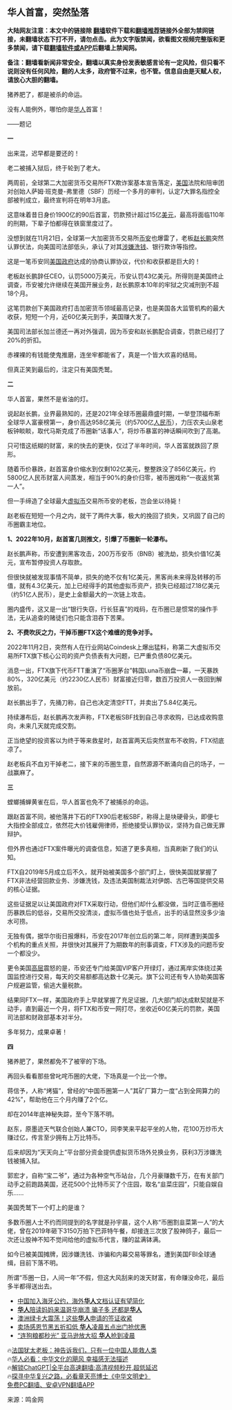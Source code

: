  <!-- 面包屑导航 --> <h2>华人首富，突然坠落</h2> <p class="notice"><b>大陆网友注意：本文中的链接除 <a href="https://github.com/bannedbook/fanqiang" >翻墙</a>软件下载和<a href="https://github.com/killgcd/justmysocks/blob/master/README.md">翻墙推荐</a>链接外全部为禁网链接，未翻墙状态下打不开，请勿点击。此为文字版禁闻，欲看图文视频完整版和更多禁闻，请下载<a href="https://github.com/bannedbook/fanqiang">翻墙软件或APP</a>后翻墙上禁闻网。</p><p>备注：翻墙看新闻非常安全，翻墙以真实身份发表敏感言论有一定风险，但只看不说则没有任何风险，翻的人太多，政府管不过来，也不管。信息自由是天赋人权，请放心大胆的翻墙。</b></p>  <div class="entry"> <p>猪养肥了，都是被杀的命运。</p> <p>没有人能例外，哪怕你是<a href="https://www.bannedbook.org/bnews/tag/%e5%8d%8e%e4%ba%ba/" class="st_tag internal_tag" rel="tag" title="标签 华人 下的日志">华人</a>首富！</p> <p>——题记</p> <p><strong>一</strong></p> <p>出来混，迟早都是要还的！</p> <p>老二被捕入狱后，终于轮到了老大。</p> <p>两周前，全球第二大加密货币交易所FTX欺诈案基本宣告落定，<a href="https://www.bannedbook.org/bnews/tag/%e7%be%8e%e5%9b%bd/" class="st_tag internal_tag" rel="tag" title="标签 美国 下的日志">美国</a>法院和陪审团对创始人萨姆·班克曼-弗里德（SBF）历经一个多月的审判，认定7大罪名指控全部被判成立，最终宣判将在明年3月底。</p> <p>这意味着昔日身价1900亿的90后首富，罚款预计超过15亿<a href="https://www.bannedbook.org/bnews/tag/%e7%be%8e%e5%85%83/" class="st_tag internal_tag" rel="tag" title="标签 美元 下的日志">美元</a>，最高将面临110年的刑期，下辈子怕都得在铁窗里度过了。</p> <p>没想到就在11月21日，全球第一大加密货币交易所<a href="https://www.bannedbook.org/bnews/tag/%e5%b8%81%e5%ae%89/" class="st_tag internal_tag" rel="tag" title="标签 币安 下的日志">币安</a>也爆雷了，老板<a href="https://www.bannedbook.org/bnews/tag/%e8%b5%b5%e9%95%bf%e9%b9%8f/" class="st_tag internal_tag" rel="tag" title="标签 赵长鹏 下的日志">赵长鹏</a>突然认罪伏法，向美国司法部低头，承认了对其<a href="https://www.bannedbook.org/bnews/tag/%E6%B6%89%E5%AB%8C%E6%B4%97%E9%92%B1/" class="st_tag internal_tag" rel="tag" title="标签 涉嫌洗钱 下的日志">涉嫌洗钱</a>、银行欺诈等指控。</p> <p>这是一笔币安同<a href="https://www.bannedbook.org/bnews/tag/%E7%BE%8E%E5%9B%BD%E6%94%BF%E5%BA%9C/" class="st_tag internal_tag" rel="tag" title="标签 美国政府 下的日志">美国政府</a>达成的协商认罪协议，代价和收获都是巨大的！</p> <p>老板赵长鹏辞任CEO，认罚5000万美元，币安认罚43亿美元。所得则是美国终止调查，币安被允许继续在美国开展业务，赵长鹏原本10年的牢狱之灾减刑到不超18个月。</p> <p>这笔罚款创下美国政府打击加密货币领域最高记录，也是美国各大监管机构的最大收获，短短一个月，近60亿美元到手，美国赚大发了。</p> <p>美国司法部长加兰德还一再对外强调，因为币安和赵长鹏配合调查，罚款已经打了20%的折扣。</p> <p>赤裸裸的有钱能使鬼推磨，连坐牢都能省了，真是一个皆大欢喜的结局。</p> <p>但真正笑到最后的，注定只有美国秃鹫。</p> <p><strong>二</strong></p> <p>华人首富，果然不是省油的灯。</p> <p>说起赵长鹏，业界最熟知的，还是2021年全球币圈最鼎盛时期，一举登顶福布斯全球华人富豪榜第一，身价高达958亿美元（约5700亿<a href="https://www.bannedbook.org/bnews/tag/%e4%ba%ba%e6%b0%91%e5%b8%81/" class="st_tag internal_tag" rel="tag" title="标签 人民币 下的日志">人民币</a>），力压农夫山泉老板钟睒睒，取代马斯克成了币圈新“话事人”，将炒币暴富的神话瞬间吹到了高潮。</p> <p>只可惜这纸糊的财富，来的快去的更快，仅过了半年时间，华人首富就跌回了原形。</p> <p>随着币价暴跌，赵首富身价缩水到仅剩102亿美元，整整跌没了856亿美元，约5800亿人民币财富人间蒸发，相当于90%的身价归零，被币圈戏称“一夜返贫第一人”。</p> <p>但一手缔造了全球最大<a href="https://www.bannedbook.org/bnews/tag/%E8%99%9A%E6%8B%9F%E5%B8%81/" class="st_tag internal_tag" rel="tag" title="标签 虚拟币 下的日志">虚拟币</a>交易所币安的老板，岂会坐以待毙！</p> <p>赵老板在短短一个月之内，就干了两件大事，极大的挽回了损失，又巩固了自己的币圈霸主地位。</p> <p><strong>1、2022年10月，赵首富几则推文，引爆了币圈新一轮瀑布。</strong></p> <p>赵长鹏声称，币安遭到黑客攻击，200万币安币（BNB）被洗劫，损失价值1亿美元，宣布暂停投资人存取款。</p> <p>但很快就被发现事情不简单，损失的绝不仅有1亿美元，黑客尚未来得及转移的币值，就有4.3亿美元，加上已经得手的其他虚拟币资产，损失已经超过7.18亿美元（约51亿人民币），是史上金额最大的一次链上攻击。</p> <p>圈内盛传，这又是一出“银行失窃，行长狂喜”的戏码，在币圈已是惯常的操作手法，无从追查的赌徒们也只能含泪吞下苦果。</p> <p><strong>2、不费吹灰之力，干掉币圈FTX这个难缠的竞争对手。</strong></p> <p>2022年11月2日，突然有人在行业网站Coindesk上爆出猛料，称第二大虚拟币交易所FTX旗下核心公司的资产负债表有大问题，已严重负债80亿美元。</p>  <p>消息一出，FTX旗下代币FTT重演了“币圈茅台”韩国Luna币崩盘一幕，一天暴跌80%，320亿美元（约2230亿人民币）财富接近归零，数百万投资人一夜回到解放前。</p> <p>赵长鹏出手了，先捅刀称，自己也决定清空FTT，并卖出了5.84亿美元。</p> <p>持续瀑布后，赵长鹏再次发声称，FTX老板SBF找到自己寻求收购，已达成收购意向，未来几天就完成交割。</p> <p>正当绝望的投资客以为终于等来救星时，赵首富两天后突然宣布不收购，FTX彻底凉了。</p> <p>赵老板兵不血刃干掉老二，接下来的币圈生意，自然源源不断涌向自己的场子，一战赢麻了。</p> <p><strong>三</strong></p> <p>螳螂捕蝉黄雀在后，华人首富也免不了被捕杀的命运。</p> <p>跟赵首富不同，被他落井下石的FTX90后老板SBF，称得上是块硬骨头，即便七大指控全部成立，依然花大价钱雇佣律师，拒绝接受认罪协议，坚持为自己做无罪辩护。</p> <p>但外界也通过FTX案件曝光的调查信息，知道了更多真相，当真刷新了我们的认知。</p> <p>FTX自2019年5月成立后不久，就开始被美国多个部门盯上，很快美国就掌握了FTX非法经营回款业务、涉嫌洗钱，及违法美国制裁法对伊朗、古巴等国提供交易的核心证据。</p> <p>这些证据足以让美国政府对FTX采取行动，但他们却什么都没做，当时正值币圈经历暴跌后的低谷，交易所交投清淡，虚拟币值也处于低点，出手的话显然没多少油水可捞。</p> <p>无独有偶，据华尔街日报爆料，币安在2017年创立后的第二年，同样遭到美国多个机构的重点关照，并很快对其展开了为期数年的刑事调查，FTX涉及的问题币安一个都没少。</p> <p>更令美国<span class='wp_keywordlink_affiliate'><a href="https://www.bannedbook.org/bnews/ccpdope/" title="中共高层内幕" target="_blank">高层</a></span>震怒的是，币安还专门给美国VIP客户开绿灯，通过离岸实体绕过美国监控进行交易，每天的交易额都高达数十亿美元。旗下公司还有专人协助美国客户规避监管，偷逃大量税款。</p> <p>结果同FTX一样，美国政府手上早就掌握了充足证据，几大部门却达成默契就是不动手，直到最近一个月，将FTX和币安一网打尽，坐收近60亿美元的罚款，美国司法部和财政部基本对半分。</p>  <p>多年努力，成果卓著！</p> <p><strong>四</strong></p> <p>猪养肥了，果然都免不了被宰的下场。</p> <p>再回头看看那些曾叱咤币圈的大佬，下场真是一个比一个惨。</p> <p>蒋信予，人称“烤猫”，曾经的“中国币圈第一人”其矿厂算力一度“占到全网算力的42%”，帮助他在三个月内赚了2个亿。</p> <p>却在2014年底神秘失踪，至今下落不明。</p> <p>赵东，原墨迹天气联合创始人兼CTO，同李笑来平起平坐的人物，花100万炒币大赚过亿，传言至少拥有上万比特币。</p> <p>后来却因为“天天向上”平台部分资金提供虚拟货币场外兑换业务，获利3万涉嫌洗钱被捕入狱。</p> <p>郭宏才，自称“宝二爷”，通过为各种空气币站台，几个月豪赚数千万，在有关部门动手之前跑路美国，还花500个比特币买了个庄园，取名“韭菜庄园”，只能自娱自乐……</p> <p>美国秃鹫下一个盯上的是谁？</p> <p>多数币圈人士不约而同提到的名字就是孙宇晨，这个人称“币圈割韭菜第一人”的大佬，曾在2019年砸下3150万拍下巴菲特午餐，却接连三次放了股神鸽子，最后一次还让股神不知不觉间给他的虚拟币代言，赚的盆满钵满。</p> <p>如今已被美国摊牌，因涉嫌洗钱、诈骗和内幕交易等罪名，遭到美国FBI全球通缉，目前下落不明。</p> <p>所谓“币圈一日，人间一年”不假，但这大风刮来的泼天财富，有命赚没命花，最后多半都得送出去。</p> <!--<div id="taboola-mid-1"></div>--><ul class='op-related-articles' title='相关阅读'> <li><a href='https://www.bannedbook.org/bnews/cnnews/20231127/1966255.html' target='_blank'>中国加入海牙公约，海外<b>华人</b>文档认证有望简化</a></li> <li><a href='https://www.bannedbook.org/bnews/worldnews/20231126/1966053.html' target='_blank'><b>华人</b>陪读妈妈来温哥华崩溃 骗子多 还都是<b>华人</b></a></li> <li><a href='https://www.bannedbook.org/bnews/worldnews/20231126/1966036.html' target='_blank'>澳洲绿卡大震荡！这些<b>华人</b>申请的签证收紧</a></li> <li><a href='https://www.bannedbook.org/bnews/cnnews/20231125/1965696.html' target='_blank'>卖场感恩节黑五折扣低 <b>华人</b>凌晨五点出门抢优惠</a></li> <li><a href='https://www.bannedbook.org/bnews/lifebaike/20231125/1965665.html' target='_blank'>“连狗粮都秒光” 亚马逊放大招 <b>华人</b>抢到凌晨</a></li> </ul> <p class="texttj"> 🔥<a href="https://www.bannedbook.org/bnews/ssgc/20230219/1850782.html" target="_blank">法国犹太老板：神告诉我们，只有一位中国人能救人类</a><br/> 🔥<a href="https://www.bannedbook.org/bnews/comments/20220220/1694796.html" target="_blank">华人必看：中华文化的飓风 幸福感无法描述</a><br/> 🔥<a href="https://github.com/bannedbook/fanqiang/wiki/V2ray%E6%9C%BA%E5%9C%BA" target="_blank">解锁ChatGPT|全平台高速翻墙:高清视频秒开,超低延迟</a><br/> 🔥<a href="https://www.bannedbook.org/bnews/comments/20220808/1768773.html" target="_blank">探寻中华复兴之路，必看章天亮博士《中华文明史》</a><br/> <a href="https://github.com/bannedbook/fanqiang/wiki/%E7%A6%81%E9%97%BB%E7%BD%91%E5%AE%89%E5%8D%93%E7%BF%BB%E5%A2%99%E6%96%B0%E9%97%BBAPP" target="_blank">免费PC翻墙、安卓VPN翻墙APP</a><br/> </p> <p class="src-info">来源：鸣金网 </p><a name='sharetosocial'></a> <div style="margin-bottom:5px;padding-bottom:5px;clear:both"> <div id="archive-pix-1" class="banner-ads"> <!-- AuctionX Display platform tag START --> <div id="27602x728x90x621x_ADSLOT1" clicktrack="%%CLICK_URL_ESC%%"></div>  <!-- AuctionX Display platform tag END --> </div> <div id="archive-pix-2" class="banner-ads"> <!-- AuctionX Display platform tag START --> <div id="27556x300x250x621x_ADSLOT1" clicktrack="%%CLICK_URL_ESC%%" style="margin:0 auto;text-align:center"></div>  <!-- AuctionX Display platform tag END --> </div> </div>  <div id="archive-pix-1" class="banner-ads"> <!-- AuctionX Display platform tag START --> <div id="27603x728x90x621x_ADSLOT1" clicktrack="%%CLICK_URL_ESC%%"></div>  <!-- AuctionX Display platform tag END --> </div> </div><!--END ENTRY--> 